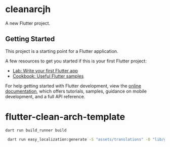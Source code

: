 # cleanarcjh

A new Flutter project.

## Getting Started

This project is a starting point for a Flutter application.

A few resources to get you started if this is your first Flutter project:

- [Lab: Write your first Flutter app](https://docs.flutter.dev/get-started/codelab)
- [Cookbook: Useful Flutter samples](https://docs.flutter.dev/cookbook)

For help getting started with Flutter development, view the
[online documentation](https://docs.flutter.dev/), which offers tutorials,
samples, guidance on mobile development, and a full API reference.
# flutter-clean-arch-template

```bash
dart run build_runner build
```

```bash 
 dart run easy_localization:generate -S "assets/translations" -O "lib/gen" -o "locale_keys.g.dart" -f keys
```